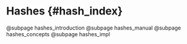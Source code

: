 # Hashes {#hash_index}
@subpage hashes_introduction
@subpage hashes_manual
@subpage hashes_concepts
@subpage hashes_impl